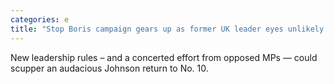 ```yaml
---
categories: e
title: "Stop Boris campaign gears up as former UK leader eyes unlikely comeback"
---
```

New leadership rules – and a concerted effort from opposed MPs — could scupper an audacious Johnson return to No. 10.